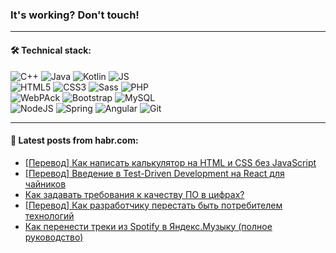 ### It's working? Don't touch!

---

#### 🛠️ Technical stack:

![C++](https://img.shields.io/badge/C++-informational?logo=c%2B%2B&style=flat&logoColor=white&color=9C033A)
![Java](https://img.shields.io/badge/Java-informational?logo=java&style=flat&logoColor=white&color=007396)
![Kotlin](https://img.shields.io/badge/Kotlin-informational?logo=Kotlin&style=flat&logoColor=white&color=0095D5)
![JS](https://img.shields.io/badge/JS-informational?logo=javaScript&style=flat&logoColor=black&color=F7Df1E) <br>
![HTML5](https://img.shields.io/badge/HTML5-informational?logo=html5&style=flat&logoColor=white&color=E34F26)
![CSS3](https://img.shields.io/badge/CSS3-informational?logo=css3&style=flat&logoColor=white&color=157286)
![Sass](https://img.shields.io/badge/Saas-informational?logo=sass&style=flat&logoColor=white&color=hotpink)
![PHP](https://img.shields.io/badge/PHP-informational?logo=php&style=flat&logoColor=white&color=777BB4) <br>
![WebPAck](https://img.shields.io/badge/WebPack-informational?logo=webPack&style=flat&logoColor=white&color=FF6F00)
![Bootstrap](https://img.shields.io/badge/Bootstrap-informational?logo=Bootstrap&style=flat&logoColor=white&color=7952B3)
![MySQL](https://img.shields.io/badge/MySQL-informational?logo=MySQL&style=flat&logoColor=white&color=00f) <br>
![NodeJS](https://img.shields.io/badge/NodeJS-informational?logo=node.js&style=flat&logoColor=white&color=43853D)
![Spring](https://img.shields.io/badge/Spring-informational?logo=Spring&style=flat&logoColor=white&color=0A9EDC)
![Angular](https://img.shields.io/badge/Vue-informational?logo=vue.js&style=flat&logoColor=white&color=red)
![Git](https://img.shields.io/badge/Git-informational?logo=git&style=flat&logoColor=white&color=darkorange)

___

#### 💬 Latest posts from habr.com:

<!-- BLOG-POST-LIST:START -->
- [[Перевод] Как написать калькулятор на HTML и CSS без JavaScript](https://habr.com/ru/post/661343/?utm_source=habrahabr&utm_medium=rss&utm_campaign=661343)
- [[Перевод] Введение в Test-Driven Development на React для чайников](https://habr.com/ru/post/661335/?utm_source=habrahabr&utm_medium=rss&utm_campaign=661335)
- [Как задавать требования к качеству ПО в цифрах?](https://habr.com/ru/post/661331/?utm_source=habrahabr&utm_medium=rss&utm_campaign=661331)
- [[Перевод] Как разработчику перестать быть потребителем технологий](https://habr.com/ru/post/661325/?utm_source=habrahabr&utm_medium=rss&utm_campaign=661325)
- [Как перенести треки из Spotify в Яндекс.Музыку &lpar;полное руководство&rpar;](https://habr.com/ru/post/661315/?utm_source=habrahabr&utm_medium=rss&utm_campaign=661315)
<!-- BLOG-POST-LIST:END -->
